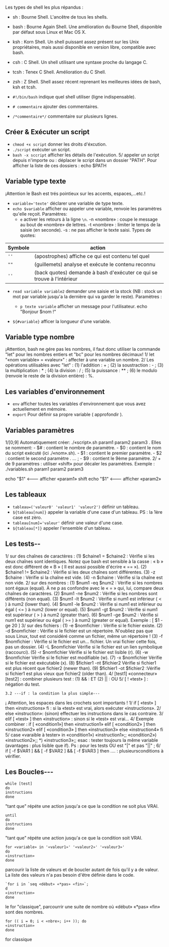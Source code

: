 Les types de shell les plus répandus :
* sh : Bourne Shell. L'ancêtre de tous les shells.
* bash : Bourne Again Shell. Une amélioration du Bourne Shell, disponible par défaut sous Linux et Mac OS X.
* ksh : Korn Shell. Un shell puissant assez présent sur les Unix propriétaires, mais aussi disponible en version libre, compatible avec bash.
* csh : C Shell. Un shell utilisant une syntaxe proche du langage C.
* tcsh : Tenex C Shell. Amélioration du C Shell.
* zsh : Z Shell. Shell assez récent reprenant les meilleures idées de bash, ksh et tcsh.

* `#!/bin/bash` indique quel shell utiliser (ligne indispensable).
* `# commentaire` ajouter des commentaires.
* `/*commentaire*/` commentaire sur plusieurs lignes.

## Créer & Exécuter un script
	  
* `chmod +x script` donner les droits d'éxcution.
* `./script` exécuter un script.
* `bash -x sccript` afficher les détails de l'exécution.
5/ appeler un script depuis n'importe ou : déplacer le script dans un dossier "PATH". Pour afficher la liste de ces dossiers : echo $PATH

## Variable type texte
	  
¡Attention le Bash est trés pointieux sur les accents, espaces,...etc.!
	  
* `variable='texte'` déclarer une variable de type texte.
* `echo $variable` afficher ou appeler une variable, renvoie les paramètres qu'elle reçoit.
Paramètres:	
	* `e` activer les retours à la ligne `\n`.
	-n «nombre» : coupe le message au bout de «nombre» de lettres.
		-t «nombre» : limiter le temps de la saisie (en seconde).
		-s : ne pas afficher le texte saisi. 
Types de quotes:

| Symbole | action |
|---|---|
| `''` | (apostrophes) affiche ce qui est contenu tel quel |
| `""` | (guillemets) analyse et exécute le contenu reconnu|
| `''` | (back quotes) demande à bash d'exécuter ce qui se trouve à l'intérieur |

* `read variable variable2` demander une saisie et la stock (NB : stock un mot par variable jusqu'a la dernière qui va garder le reste).
Paramètres :	
	* `p texte variable` afficher un message pour l'utilisateur.
echo "Bonjour $nom !"
		
* `${#variable}` afficer la longueur d'une variable.
	
## Variable type nombre

¡Attention, bash ne gére pas les nombres, il faut donc utiliser la commande "let" pour les nombres entiers et "bc" pour les nombres décimaux!
1/ let "«nom variable» = «valeur»" : affecter à une variable un nombre.
2/ Les opérations utilisables avec "let" :
	(1) l'addition : + ;
	(2) la soustraction : - ;
	(3) la multiplication : * ;
	(4) la division : / ;
	(5) la puissance : ** ;
	(6) le modulo (renvoie le reste de la division entière) : %.

## Les variables d'environnement

* `env` afficher toutes les variables d'environnement que vous avez actuellement en mémoire.
* `export` Pour définir sa propre variable ( approfondir ).

## Variables paramètres

1/[0;9] Automatiquement créer: ./«script».sh param1 param2 param3 . Elles se nomment:	- $# : contient le nombre de paramètre.
				- $0 : contient le nom du script exécuté (ici ./«nom».sh).
				- $1 : contient le premier paramètre.
				- $2 : contient le second paramètre .
... ;
				- $9 : contient le 9ème paramètre.
2/ + de 9 paramètres : utiliser «shift» pour décaler les paramètres. Exemple :
./variables.sh param1 param2 param3

echo "$1" <--- afficher «param1»
shift
echo "$1" <--- afficher  «param2»

## Les tableaux

* `tableau=('valeur0' 'valeur1' 'valeur2')` définir un tableau.
* `${tableau[num]}` appeler la variable d'une case d'un tableau. PS : la 1ère case est zèro.
* `tableau[num]='valeur'` définir une valeur d'une case.
* `${tableau[*]}` appeler l'ensemble d'un tableau.

## Les tests--

1/ sur des chaînes de caractères :
	(1) $chaine1 = $chaine2 : Vérifie si les deux chaînes sont identiques. Notez que bash est sensible à la casse : « b » est
donc différent de « B » ( Il est aussi possible d'écrire « == »).
	(2) $chaine1 != $chaine2 : Vérifie si les deux chaînes sont différentes.
	(3) -z $chaine : Vérifie si la chaîne est vide.
	(4) -n $chaine : Vérifie si la chaîne est non vide.
2/ sur des nombres : 
	(1) $num1 -eq $num2 : Vérifie si les nombres sont égaux (equal). À ne p	as confondre avec le « = » qui, lui, compare deux
chaînes de caractères.
	(2) $num1 -ne $num2 : Vérifie si les nombres sont différents (non equal).
	(3) $num1 -lt $num2 : Vérifie si num1 est inférieur ( < ) à num2 (lower than).
	(4) $num1 -le $num2 : Vérifie si num1 est inférieur ou égal ( <= ) à num2 (lower or equal).
	(5) $num1 -gt $num2 : Vérifie si num1 est supérieur ( > ) à num2 (greater than).
	(6) $num1 -ge $num2 : Vérifie si num1 est supérieur ou égal ( >= ) à num2 (greater or equal).
Exemple : [ $1 -ge 20 ] 
3/ sur des fichiers :
	(1) -e $nomfichier : Vérifie si le fichier existe.
	(2) -d $nomfichier : Vérifie si le fichier est un répertoire. N'oubliez pas que sous Linux, tout est considéré comme un fichier, même un répertoire !
	(3) -f $nomfichier : Vérifie si le fichier est un... fichier. Un vrai fichier cette fois, pas un dossier.
	(4) -L $nomfichier Vérifie si le fichier est un lien symbolique (raccourci).
	(5) -r $nomfichier Vérifie si le fichier est lisible (r).
	(6) -w $nomfichier Vérifie si le fichier est modifiable (w).
	(7) -x $nomfichier Vérifie si le fichier est exécutable (x).
	(8) $fichier1 -nt $fichier2 Vérifie si fichier1 est plus récent que fichier2 (newer than).
	(9) $fichier1 -ot $fichier2 :Vérifie si fichier1 est plus vieux que fichier2 (older than).
4/ [test1] «connecteur» [test2] : combiner plusieurs test :
	(1) && : ET 
	(2) || : OU
5/ [ ! «test» ] : négation du test.

	3.2 ---if : la condition la plus simple---

¡ Attention, les espaces dans les crochets sont importants !
1/ if [ «test» ]
then
«instructions»
fi : si la «test» est vrai, alors exécuter «instructions».
2/ else «instruction»: (sinon) effectuer les instructions dans le cas contraire.
3/ elif [ «test» ] then «instruction» : sinon si le «test» est vrai...
4/ Exemple combiner :
if [ «condition1»]
then «instruction1»
elif [ «condition2» ]
then «instruction2»
elif [ «condition3» ]
then «instruction3»
else
«instruction4»
fi
5/ case «varaible à tester» in
		«condition1») «instruction1»;;
		«condition2») «instruction2»;;
		*) «instruction3»;;
esac : tester toujours la même variable (avantages : plus lisible que if). Ps : pour les tests OU est "|" et pas "||" ;
6/  if [ -f $VAR1 ] && [ -f $VAR2 ] && [ -f $VAR3 ]
 then  .... : plusieursconditions à vérifier.

## Les Boucles---


```
while [test]
do
instructions
done
``` 
"tant que" répéte une action jusqu'a ce que la condition ne soit plus VRAI.

```
until
do
instructions
done
``` 
"tant que" répéte une action jusqu'a ce que la condition soit VRAI.

```
for «variable» in '«valeur1»' '«valeur2»' '«valeur3»'
do
«instruction»
done
```
parcourir la liste de valeurs et de boucler autant de fois qu'il y a de valeur. La liste des valeurs n'a pas besoin d'être définie dans le code.

```
`for i in `seq <début» «*pas» «fin»`; 
d
«instruction»
done
```
le for "classique", parcourrir une suite de nombre où «début» «*pas» «fin» sont des nombres.

```
for (( i = 0; i < «nbre»; i++ )); do
«instruction»
done
```
for classique
